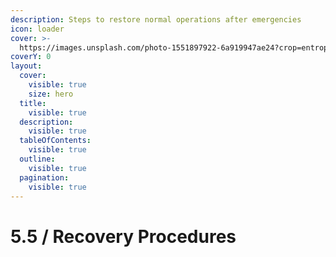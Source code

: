 ```yaml
---
description: Steps to restore normal operations after emergencies
icon: loader
cover: >-
  https://images.unsplash.com/photo-1551897922-6a919947ae24?crop=entropy&cs=srgb&fm=jpg&ixid=M3wxOTcwMjR8MHwxfHNlYXJjaHwyfHxlbWVyZ2VuY3klMjBzaWdufGVufDB8fHx8MTc0Njc2OTkyOXww&ixlib=rb-4.1.0&q=85
coverY: 0
layout:
  cover:
    visible: true
    size: hero
  title:
    visible: true
  description:
    visible: true
  tableOfContents:
    visible: true
  outline:
    visible: true
  pagination:
    visible: true
---
```


# 5.5 / Recovery Procedures

